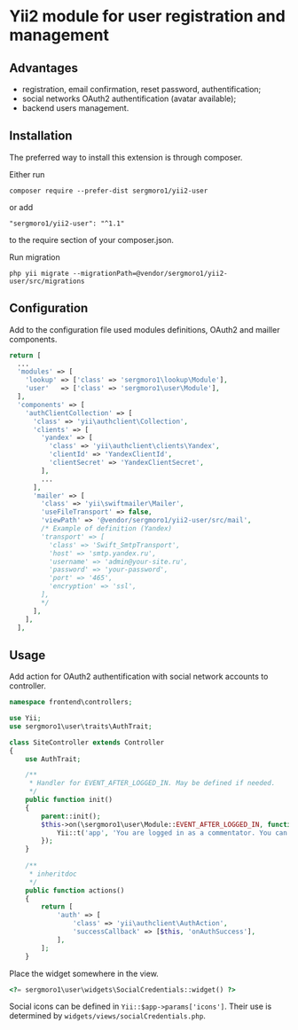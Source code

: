 Yii2 module for user registration and management
================================================

Advantages
----------

* registration, email confirmation, reset password, authentification;
* social networks OAuth2 authentification (avatar available);
* backend users management.

Installation
------------

The preferred way to install this extension is through composer.

Either run

`composer require --prefer-dist sergmoro1/yii2-user`

or add

`"sergmoro1/yii2-user": "^1.1"`

to the require section of your composer.json.

Run migration

`php yii migrate --migrationPath=@vendor/sergmoro1/yii2-user/src/migrations`

Configuration
-------------

Add to the configuration file used modules definitions, OAuth2 and mailler components.

```php
return [
  ...
  'modules' => [
    'lookup' => ['class' => 'sergmoro1\lookup\Module'],
    'user'   => ['class' => 'sergmoro1\user\Module'],
  ],
  'components' => [
    'authClientCollection' => [
      'class' => 'yii\authclient\Collection',
      'clients' => [
        'yandex' => [
          'class' => 'yii\authclient\clients\Yandex',
          'clientId' => 'YandexClientId',
          'clientSecret' => 'YandexClientSecret',
        ],
        ...
      ],
      'mailer' => [
        'class' => 'yii\swiftmailer\Mailer',
        'useFileTransport' => false,
        'viewPath' => '@vendor/sergmoro1/yii2-user/src/mail',
        /* Example of definition (Yandex)
        'transport' => [
          'class' => 'Swift_SmtpTransport',
          'host' => 'smtp.yandex.ru',
          'username' => 'admin@your-site.ru',
          'password' => 'your-password',
          'port' => '465',
          'encryption' => 'ssl',
        ],
        */
      ],
    ],
  ],
```

Usage
-----

Add action for OAuth2 authentification with social network accounts to controller.

```php
namespace frontend\controllers;

use Yii;
use sergmoro1\user\traits\AuthTrait;

class SiteController extends Controller
{
    use AuthTrait;

    /**
     * Handler for EVENT_AFTER_LOGGED_IN. May be defined if needed.
     */
    public function init()
    {
        parent::init();
        $this->on(\sergmoro1\user\Module::EVENT_AFTER_LOGGED_IN, function($event) { Yii::$app->session->setFlash('success', 
            Yii::t('app', 'You are logged in as a commentator. You can leave a comment now.'));
        });
    }
    
    /**
     * inheritdoc
     */
    public function actions()
    {
        return [
            'auth' => [
                'class' => 'yii\authclient\AuthAction',
                'successCallback' => [$this, 'onAuthSuccess'],
            ],
        ];
    }
```

Place the widget somewhere in the view.

```php
<?= sergmoro1\user\widgets\SocialCredentials::widget() ?>
```

Social icons can be defined in `Yii::$app->params['icons']`. Their use is determined by `widgets/views/socialCredentials.php`.
